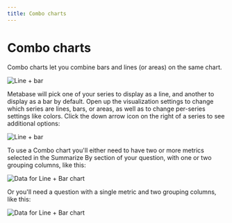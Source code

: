 ```yaml
---
title: Combo charts
---
```


# Combo charts <a name="line-plus-bar-charts"></a>

Combo charts let you combine bars and lines (or areas) on the same chart.

![Line + bar](../images/visualizations/combo-chart.png)

Metabase will pick one of your series to display as a line, and another to display as a bar by default. Open up the visualization settings to change which series are lines, bars, or areas, as well as to change per-series settings like colors. Click the down arrow icon on the right of a series to see additional options:

![Line + bar](../images/visualizations/combo-chart-settings.png)

To use a Combo chart you'll either need to have two or more metrics selected in the Summarize By section of your question, with one or two grouping columns, like this:

![Data for Line + Bar chart](../images/visualizations/combo-chart-data-1.png)

Or you'll need a question with a single metric and two grouping columns, like this:

![Data for Line + Bar chart](../images/visualizations/combo-chart-data-2.png)